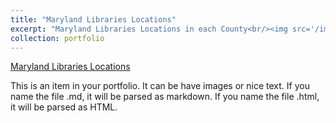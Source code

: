 ```yaml
---
title: "Maryland Libraries Locations"
excerpt: "Maryland Libraries Locations in each County<br/><img src='/images/Maryland Libraries.png'>"
collection: portfolio
---
```

[Maryland Libraries Locations](https://lidya27459.github.io/portfolio/qgis2web/qgis2web_2023_05_09-21_11_06_364412/#7/38.640/-76.620)

This is an item in your portfolio. It can be have images or nice text. If you name the file .md, it will be parsed as markdown. If you name the file .html, it will be parsed as HTML. 


